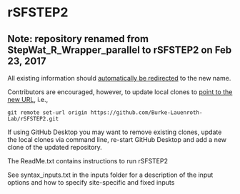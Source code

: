 # rSFSTEP2

## Note: repository renamed from StepWat_R_Wrapper_parallel to rSFSTEP2 on Feb 23, 2017

All existing information should [automatically be redirected](https://help.github.com/articles/renaming-a-repository/) to the new name.

Contributors are encouraged, however, to update local clones to [point to the new URL](https://help.github.com/articles/changing-a-remote-s-url/), i.e., 
```
git remote set-url origin https://github.com/Burke-Lauenroth-Lab/rSFSTEP2.git
```

If using GitHub Desktop you may want to remove existing clones, update the local clones via command line, re-start GitHub Desktop and add
a new clone of the updated repository.


The ReadMe.txt contains instructions to run rSFSTEP2

See syntax_inputs.txt in the inputs folder for a description of the input options and how to specify site-specific and fixed inputs